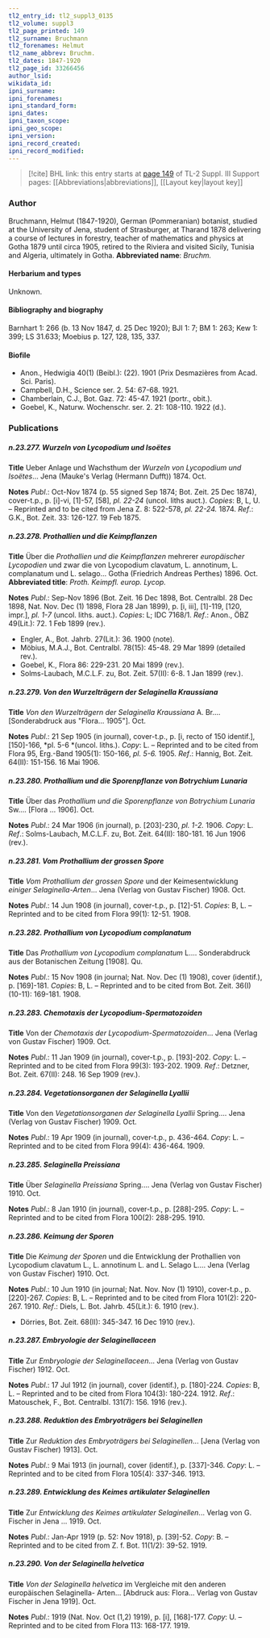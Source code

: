 ```yaml
---
tl2_entry_id: tl2_suppl3_0135
tl2_volume: suppl3
tl2_page_printed: 149
tl2_surname: Bruchmann
tl2_forenames: Helmut
tl2_name_abbrev: Bruchm.
tl2_dates: 1847-1920
tl2_page_id: 33266456
author_lsid: 
wikidata_id: 
ipni_surname: 
ipni_forenames: 
ipni_standard_form: 
ipni_dates: 
ipni_taxon_scope: 
ipni_geo_scope: 
ipni_version: 
ipni_record_created: 
ipni_record_modified:
---
```


> [!cite] BHL link: this entry starts at [page 149](https://www.biodiversitylibrary.org/page/33266456) of TL-2 Suppl. III
> Support pages: [[Abbreviations|abbreviations]], [[Layout key|layout key]]

### Author

Bruchmann, Helmut (1847-1920), German (Pommeranian) botanist, studied at the University of Jena, student of Strasburger, at Tharand 1878 delivering a course of lectures in forestry, teacher of mathematics and physics at Gotha 1879 until circa 1905, retired to the Riviera and visited Sicily, Tunisia and Algeria, ultimately in Gotha. 
**Abbreviated name**: *Bruchm.*

#### Herbarium and types

Unknown.

#### Bibliography and biography

Barnhart 1: 266 (b. 13 Nov 1847, d. 25 Dec 1920); BJI 1: 7; BM 1: 263; Kew 1: 399; LS 31.633; Moebius p. 127, 128, 135, 337.

#### Biofile

- Anon., Hedwigia 40(1) (Beibl.): (22). 1901 (Prix Desmazières from Acad. Sci. Paris).
- Campbell, D.H., Science ser. 2. 54: 67-68. 1921.
- Chamberlain, C.J., Bot. Gaz. 72: 45-47. 1921 (portr., obit.).
- Goebel, K., Naturw. Wochenschr. ser. 2. 21: 108-110. 1922 (d.).

### Publications

##### n.23.277. Wurzeln von Lycopodium und Isoëtes

**Title**
Ueber Anlage und Wachsthum der *Wurzeln von Lycopodium und Isoëtes*... Jena (Mauke's Verlag (Hermann Dufft)) 1874. Oct.

**Notes**
*Publ*.: Oct-Nov 1874 (p. 55 signed Sep 1874; Bot. Zeit. 25 Dec 1874), cover-t.p., p. \[i\]-vi, \[1\]-57, \[58\], *pl. 22-24* (uncol. liths auct.). *Copies*: B, L, U. – Reprinted and to be cited from Jena Z. 8: 522-578, *pl. 22-24.* 1874.
*Ref*.: G.K., Bot. Zeit. 33: 126-127. 19 Feb 1875.

##### n.23.278. Prothallien und die Keimpflanzen

**Title**
Über die *Prothallien und die Keimpflanzen* mehrerer *europäischer Lycopodien* und zwar die von Lycopodium clavatum, L. annotinum, L. complanatum und L. selago... Gotha (Friedrich Andreas Perthes) 1896. Oct.
**Abbreviated title**: *Proth. Keimpfl. europ. Lycop.*

**Notes**
*Publ*.: Sep-Nov 1896 (Bot. Zeit. 16 Dec 1898, Bot. Centralbl. 28 Dec 1898, Nat. Nov. Dec (1) 1898, Flora 28 Jan 1899), p. \[i, iii\], \[1\]-119, \[120, impr.\], *pl. 1-7* (uncol. liths. auct.).
*Copies*: L; IDC 7168/1.
*Ref*.: Anon., ÖBZ 49(Lit.): 72. 1 Feb 1899 (rev.).
- Engler, A., Bot. Jahrb. 27(Lit.): 36. 1900 (note).
- Möbius, M.A.J., Bot. Centralbl. 78(15): 45-48. 29 Mar 1899 (detailed rev.).
- Goebel, K., Flora 86: 229-231. 20 Mai 1899 (rev.).
- Solms-Laubach, M.C.L.F. zu, Bot. Zeit. 57(II): 6-8. 1 Jan 1899 (rev.).

##### n.23.279. Von den Wurzelträgern der Selaginella Kraussiana

**Title**
*Von den Wurzelträgern der Selaginella Kraussiana* A. Br.... \[Sonderabdruck aus "Flora... 1905"\]. Oct.

**Notes**
*Publ*.: 21 Sep 1905 (in journal), cover-t.p., p. \[i, recto of 150 identif.\], \[150\]-166, *pl. 5-6 *(uncol. liths.). *Copy*: L. – Reprinted and to be cited from Flora 95, Erg.-Band 1905(1): 150-166, *pl. 5-6.* 1905.
*Ref*.: Hannig, Bot. Zeit. 64(II): 151-156. 16 Mai 1906.

##### n.23.280. Prothallium und die Sporenpflanze von Botrychium Lunaria

**Title**
Über das *Prothallium und die Sporenpflanze von Botrychium Lunaria* Sw.... \[Flora ... 1906\]. Oct.

**Notes**
*Publ*.: 24 Mar 1906 (in journal), p. \[203\]-230, *pl. 1-2.* 1906. *Copy*: L.
*Ref*.: Solms-Laubach, M.C.L.F. zu, Bot. Zeit. 64(II): 180-181. 16 Jun 1906 (rev.).

##### n.23.281. Vom Prothallium der grossen Spore

**Title**
*Vom Prothallium der grossen Spore* und der Keimesentwicklung *einiger Selaginella-Arten*... Jena (Verlag von Gustav Fischer) 1908. Oct.

**Notes**
*Publ*.: 14 Jun 1908 (in journal), cover-t.p., p. \[12\]-51. *Copies*: B, L. – Reprinted and to be cited from Flora 99(1): 12-51. 1908.

##### n.23.282. Prothallium von Lycopodium complanatum

**Title**
Das *Prothallium von Lycopodium complanatum* L.... Sonderabdruck aus der Botanischen Zeitung \[1908\]. Qu.

**Notes**
*Publ*.: 15 Nov 1908 (in journal; Nat. Nov. Dec (1) 1908), cover (identif.), p. \[169\]-181.
*Copies*: B, L. – Reprinted and to be cited from Bot. Zeit. 36(I) (10-11): 169-181. 1908.

##### n.23.283. Chemotaxis der Lycopodium-Spermatozoiden

**Title**
Von der *Chemotaxis der Lycopodium-Spermatozoiden*... Jena (Verlag von Gustav Fischer) 1909. Oct.

**Notes**
*Publ*.: 11 Jan 1909 (in journal), cover-t.p., p. \[193\]-202. *Copy*: L. – Reprinted and to be cited from Flora 99(3): 193-202. 1909.
*Ref*.: Detzner, Bot. Zeit. 67(II): 248. 16 Sep 1909 (rev.).

##### n.23.284. Vegetationsorganen der Selaginella Lyallii

**Title**
Von den *Vegetationsorganen der Selaginella Lyallii* Spring.... Jena (Verlag von Gustav Fischer) 1909. Oct.

**Notes**
*Publ*.: 19 Apr 1909 (in journal), cover-t.p., p. 436-464. *Copy*: L. – Reprinted and to be cited from Flora 99(4): 436-464. 1909.

##### n.23.285. Selaginella Preissiana

**Title**
Über *Selaginella Preissiana* Spring.... Jena (Verlag von Gustav Fischer) 1910. Oct.

**Notes**
*Publ*.: 8 Jan 1910 (in journal), cover-t.p., p. \[288\]-295. *Copy*: L. – Reprinted and to be cited from Flora 100(2): 288-295. 1910.

##### n.23.286. Keimung der Sporen

**Title**
Die *Keimung der Sporen* und die Entwicklung der Prothallien von Lycopodium clavatum L., L. annotinum L. and L. Selago L.... Jena (Verlag von Gustav Fischer) 1910. Oct.

**Notes**
*Publ*.: 10 Jun 1910 (in journal; Nat. Nov. Nov (1) 1910), cover-t.p., p. \[220\]-267. *Copies*: B, L. – Reprinted and to be cited from Flora 101(2): 220-267. 1910.
*Ref*.: Diels, L. Bot. Jahrb. 45(Lit.): 6. 1910 (rev.).
- Dörries, Bot. Zeit. 68(II): 345-347. 16 Dec 1910 (rev.).

##### n.23.287. Embryologie der Selaginellaceen

**Title**
Zur *Embryologie der Selaginellaceen*... Jena (Verlag von Gustav Fischer) 1912. Oct.

**Notes**
*Publ*.: 17 Jul 1912 (in journal), cover (identif.), p. \[180\]-224. *Copies*: B, L. – Reprinted and to be cited from Flora 104(3): 180-224. 1912.
*Ref*.: Matouschek, F., Bot. Centralbl. 131(7): 156. 1916 (rev.).

##### n.23.288. Reduktion des Embryoträgers bei Selaginellen

**Title**
Zur *Reduktion des Embryoträgers bei Selaginellen*... \[Jena (Verlag von Gustav Fischer) 1913\]. Oct.

**Notes**
*Publ*.: 9 Mai 1913 (in journal), cover (identif.), p. \[337\]-346. *Copy*: L. – Reprinted and to be cited from Flora 105(4): 337-346. 1913.

##### n.23.289. Entwicklung des Keimes artikulater Selaginellen

**Title**
Zur *Entwicklung des Keimes artikulater Selaginellen*... Verlag von G. Fischer in Jena ... 1919. Oct.

**Notes**
*Publ*.: Jan-Apr 1919 (p. 52: Nov 1918), p. \[39\]-52. *Copy*: B. – Reprinted and to be cited from Z. f. Bot. 11(1/2): 39-52. 1919.

##### n.23.290. Von der Selaginella helvetica

**Title**
*Von der Selaginella helvetica* im Vergleiche mit den anderen europäischen Selaginella- Arten... \[Abdruck aus: Flora... Verlag von Gustav Fischer in Jena 1919\]. Oct.

**Notes**
*Publ*.: 1919 (Nat. Nov. Oct (1,2) 1919), p. \[i\], \[168\]-177. *Copy*: U. – Reprinted and to be cited from Flora 113: 168-177. 1919.

